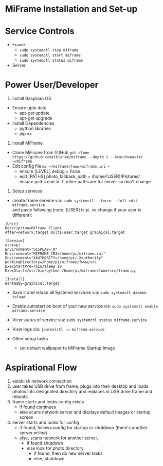 # MiFrame Installation and Set-up

# Service Controls
- Frame
  - `sudo systemctl stop miframe`
  - `sudo systemctl start miframe`
  - `sudo systemctl status miframe`
- Server

# Power User/Developer
1. Install Raspbian OS
  - Ensure upto date
    - apt-get update
    - apt-get upgrade
  - Install Dependencies
    - python libraries
    - pip xx
1. Install MiFrame 
  - Clone MiFrame from GitHub
    `git clone https://github.com/tklenke/miframe --depth 1 --branch=master ~/miframe`
  - Edit config file
    `mv ~/miframe/fwww/miframe.ini ~`
      - ensure [LEVEL] debug = False
      - edit [PATHS] photo_fallback_path = /home/[USER]/Pictures/  
          ensure paths end in '/' other paths are for server so don't change
1. Setup services
  - create frame service via:
    `sudo systemctl --force --full edit miframe.service`  
    and paste following (note: [USER] is pi, so change if your user is different):

```
[Unit]
Description=MiFrame Client
After=network.target multi-user.target graphical.target

[Service]
user=pi
Environment="DISPLAY=:0"
Environment="MIFRAME_INI=/home/pi/miframe.ini"
Environment="XAUTHORITY=/home/pi/.Xauthority"
WorkingDirectory=/home/pi/miframe/fwww/src    
ExecStartPre=/bin/sleep 10
ExecStart=/usr/bin/python /home/pi/miframe/fwww/src/frame.py

[Install]
WantedBy=graphical.target
```
  - Save it and reload all Systemd services via:
    `sudo systemctl daemon-reload`
  - Enable autostart on boot of your new service via:
    `sudo systemctl enable miframe.service`
  - View status of service via:
    `sudo systemctl status miframe.service`
  - View logs via:
    `journalctl -u miframe.service`

  - Other setup tasks
    - set default wallpaper to MiFrame Startup Image


# Aspirational Flow
1. establish network connection
1. user takes USB drive from frame, plugs into their desktop and loads photos into designated directory
and replaces in USB drive frame and reboots 
1. frame starts and looks config exists
    - if found continues
    - else scans network server and displays default images or startup screen
1. server starts and looks for config
    - if found, follows config for startup or shutdown (there's another server online)
    - else, scans network for another server, 
        - if found shutdown
        - else look for photo directory
            - if found, then do new server tasks
            - else, shutdown












